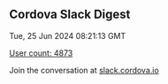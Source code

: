 ## Cordova Slack Digest
Tue, 25 Jun 2024 08:21:13 GMT

[User count: 4873](https://cordova.slack.com/)


Join the conversation at [slack.cordova.io](http://slack.cordova.io/)
